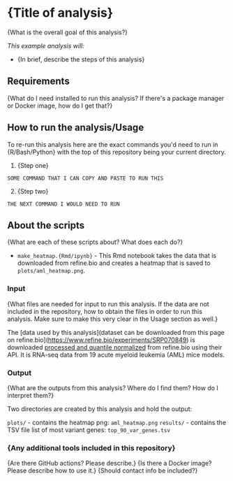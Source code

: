 # {Title of analysis}

{What is the overall goal of this analysis?}

_This example analysis will:_  

- {In brief, describe the steps of this analysis}

## Requirements

{What do I need installed to run this analysis? If there's a package manager or Docker image, how do I get that?}

## How to run the analysis/Usage

To re-run this analysis here are the exact commands you'd need to run in {R/Bash/Python} with the top of this repository being your current directory.

1. {Step one}
```
SOME COMMAND THAT I CAN COPY AND PASTE TO RUN THIS
```

2. {Step two}

```
THE NEXT COMMAND I WOULD NEED TO RUN
```

## About the scripts

{What are each of these scripts about? What does each do?}

- `make_heatmap.{Rmd/ipynb}` - This Rmd notebook takes the data that is downloaded from refine.bio and creates a heatmap that is saved to `plots/aml_heatmap.png`.

### Input

{What files are needed for input to run this analysis. If the data are not included in the repository, how to obtain the files in order to run this analysis. Make sure to make this very clear in the Usage section as well.}

The [data used by this analysis](dataset can be downloaded from this page on refine.bio](https://www.refine.bio/experiments/SRP070849) is downloaded [processed and quantile normalized](http://docs.refine.bio/en/latest/main_text.html#refine-bio-processed-refinebio-processedibadge) from refine.bio using their API.
It is RNA-seq data from 19 acute myeloid leukemia (AML) mice models.

### Output

{What are the outputs from this analysis? Where do I find them? How do I interpret them?}

Two directories are created by this analysis and hold the output:  

`plots/` - contains the heatmap png: `aml_heatmap.png`
`results/` - contains the TSV file list of most variant genes: `top_90_var_genes.tsv`

### {Any additional tools included in this repository}

{Are there GitHub actions? Please describe.}
{Is there a Docker image? Please describe how to use it.}
{Should contact info be included?}
